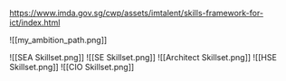 https://www.imda.gov.sg/cwp/assets/imtalent/skills-framework-for-ict/index.html

![[my_ambition_path.png]]



![[SEA Skillset.png]]
![[SE Skillset.png]]
![[Architect Skillset.png]]
![[HSE Skillset.png]]
![[CIO Skillset.png]]
